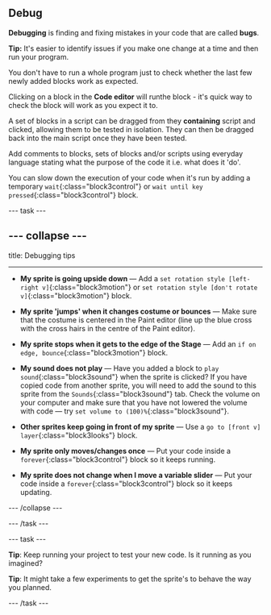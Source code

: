 ## Debug

**Debugging** is finding and fixing mistakes in your code that are called **bugs**.

**Tip:** It's easier to identify issues if you make one change at a time and then run your program.

You don't have to run a whole program just to check whether the last few newly added blocks work as expected. 

Clicking on a block in the **Code editor** will runthe block - it's quick way to check the block will work as you expect it to.

A set of blocks in a script can be dragged from  they **containing** script and clicked, allowing them to be tested in isolation. They can then be dragged back into the main script once they have been tested.

Add comments to blocks, sets of blocks and/or scripts using everyday language stating what the purpose of the code it i.e. what does it 'do'.

You can slow down the execution of your code when it's run by adding a temporary `wait`{:class="block3control"} or `wait until key pressed`{:class="block3control"} block.

--- task ---

--- collapse ---
---

title: Debugging tips

---

+ **My sprite is going upside down** — Add a `set rotation style [left-right v]`{:class="block3motion"} or `set rotation style [don't rotate v]`{:class="block3motion"} block.

+ **My sprite 'jumps' when it changes costume or bounces** — Make sure that the costume is centered in the Paint editor (line up the blue cross with the cross hairs in the centre of the Paint editor).

+ **My sprite stops when it gets to the edge of the Stage** — Add an `if on edge, bounce`{:class="block3motion"} block.

+ **My sound does not play** — Have you added a block to `play sound`{:class="block3sound"} when the sprite is clicked? If you have copied code from another sprite, you will need to add the sound to this sprite from the `Sounds`{:class="block3sound"} tab. Check the volume on your computer and make sure that you have not lowered the volume with code — try `set volume to (100)%`{:class="block3sound"}.

+ **Other sprites keep going in front of my sprite** — Use a `go to [front v] layer`{:class="block3looks"} block.

+ **My sprite only moves/changes once** — Put your code inside a `forever`{:class="block3control"} block so it keeps running.

+ **My sprite does not change when I move a variable slider** — Put your code inside a `forever`{:class="block3control"} block so it keeps updating. 

--- /collapse ---

--- /task ---

--- task ---

**Tip**: Keep running your project to test your new code. Is it running as you imagined?

**Tip**: It might take a few experiments to get the sprite's to behave the way you planned.

--- /task ---
